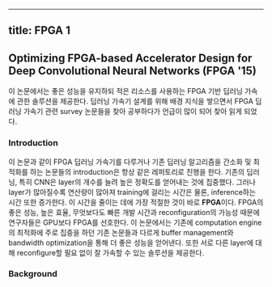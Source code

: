 ----
title: FPGA 1
----

## Optimizing FPGA-based Accelerator Design for Deep Convolutional Neural Networks (FPGA '15)

  이 논문에서는 좋은 성능을 유지하되 적은 리소스를 사용하는 FPGA 기반 딥러닝 가속에 관한 솔루션을 제공한다. 
딥러닝 가속기 설계를 위해 배경 지식을 쌓으면서 FPGA 딥러닝 가속기 관련 survey 논문들을 찾아 공부하다가 언급이 많이 되어 찾아 읽게 되었다.

### Introduction

  이 논문과 같이 FPGA 딥러닝 가속기를 다루거나 기존 딥러닝 알고리즘을 간소화 및 최적화를 하는 논문들의 introduction은 항상 같은 레퍼토리로 진행을 한다. 
기존의 딥러닝, 특히 CNN은 layer의 개수를 늘려 높은 정확도를 얻어내는 것에 집중했다. 
그러나 layer가 많아질수록 연산량이 많아져 training에 걸리는 시간은 물론, inference하는 시간 또한 증가한다. 
이 시간을 줄이는 데에 가장 적절한 것이 바로 **FPGA**이다. 
FPGA의 좋은 성능, 높은 효율, 무엇보다도 빠른 개발 시간과 reconfiguration의 가능성 때문에 연구자들은 GPU보다 FPGA를 선호한다. 
이 논문에서는 기존에 computation engine의 최적화에 주로 집중을 하던 기존 논문들과 다르게 buffer management와 bandwidth optimization을 통해 더 좋은 성능을 얻어낸다. 
또한 서로 다른 layer에 대해 reconfigure할 필요 없이 잘 가속할 수 있는 솔루션을 제공한다.

### Background

